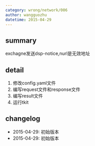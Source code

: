 ```yaml
---
category: wrong/network/006
author: wangguozhu
datetime: 2015-04-29
---
```


## summary

exchagne发送dsp-notice,nurl是无效地址

## detail

1. 修改config.yaml文件
1. 编写request文件和response文件
1. 编写result文件
1. 运行tkit

## changelog

- 2015-04-29: 初始版本
- 2015-04-29: 初始版本